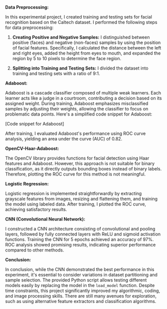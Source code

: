 **Data Preprocessing:**

In this experimental project, I created training and testing sets for facial recognition based on the Caltech dataset. I performed the following steps for data preprocessing:

1. **Creating Positive and Negative Samples:** I distinguished between positive (faces) and negative (non-faces) samples by using the position of facial features. Specifically, I calculated the distance between the left and right eyes, added the height from eyes to mouth, and expanded the region by 5 to 10 pixels to determine the face region.

2. **Splitting into Training and Testing Sets:** I divided the dataset into training and testing sets with a ratio of 9:1.

**Adaboost:**

Adaboost is a cascade classifier composed of multiple weak learners. Each learner acts like a judge in a courtroom, contributing a decision based on its assigned weight. During training, Adaboost emphasizes misclassified samples by adjusting their weights, allowing the classifier to focus on problematic data points. Here's a simplified code snippet for Adaboost:

[Code snippet for Adaboost]

After training, I evaluated Adaboost's performance using ROC curve analysis, yielding an area under the curve (AUC) of 0.82.

**OpenCV-Haar-Adaboost:**

The OpenCV library provides functions for facial detection using Haar features and Adaboost. However, this approach is not suitable for binary classification, as it directly outputs bounding boxes instead of binary labels. Therefore, plotting the ROC curve for this method is not meaningful.

**Logistic Regression:**

Logistic regression is implemented straightforwardly by extracting grayscale features from images, resizing and flattening them, and training the model using labeled data. After training, I plotted the ROC curve, achieving satisfactory results.

**CNN (Convolutional Neural Network):**

I constructed a CNN architecture consisting of convolutional and pooling layers, followed by fully connected layers with ReLU and sigmoid activation functions. Training the CNN for 5 epochs achieved an accuracy of 97%. ROC analysis showed promising results, indicating superior performance compared to other methods.

**Conclusion:**

In conclusion, while the CNN demonstrated the best performance in this experiment, it's essential to consider variations in dataset partitioning and sample selection. The provided Python script allows testing different models easily by replacing the model in the `load_model` function. Despite time constraints, this project significantly improved my algorithmic, coding, and image processing skills. There are still many avenues for exploration, such as using alternative feature extractors and classification algorithms.

